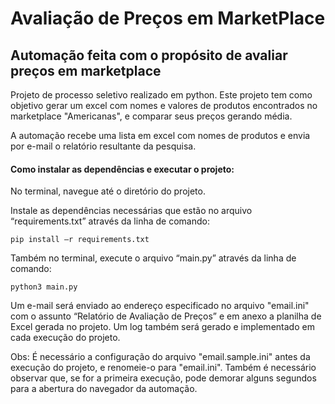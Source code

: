 # Avaliação de Preços em MarketPlace
## Automação feita com o propósito de avaliar preços em marketplace
Projeto de processo seletivo realizado em python. Este projeto tem como objetivo gerar um excel com nomes e valores de produtos encontrados no marketplace "Americanas", e comparar seus preços gerando média.

A automação recebe uma lista em excel com nomes de produtos e envia por e-mail o relatório resultante da pesquisa.

#### Como instalar as dependências e executar o projeto:

No terminal, navegue até o diretório do projeto.

Instale as dependências necessárias que estão no arquivo “requirements.txt” através da linha de comando: 

	pip install –r requirements.txt 

Também no terminal, execute o arquivo “main.py” através da linha de comando: 

    python3 main.py

Um e-mail será enviado ao endereço especificado no arquivo "email.ini" com o assunto “Relatório de Avaliação de Preços” e em anexo a planilha de Excel gerada no projeto. Um log também será gerado e implementado em cada execução do projeto.

Obs: É necessário a configuração do arquivo "email.sample.ini" antes da execução do projeto, e renomeie-o para "email.ini".
    Também é necessário observar que, se for a primeira execução, pode demorar alguns segundos para a abertura do navegador da automação.